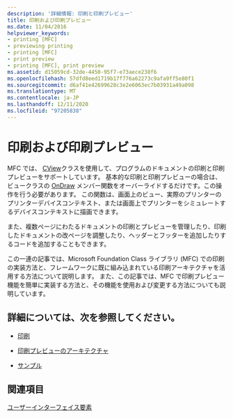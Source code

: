 ```yaml
---
description: '詳細情報: 印刷と印刷プレビュー'
title: 印刷および印刷プレビュー
ms.date: 11/04/2016
helpviewer_keywords:
- printing [MFC]
- previewing printing
- printing [MFC]
- print preview
- printing [MFC], print preview
ms.assetid: d15059cd-32de-4450-95f7-e73aece238f6
ms.openlocfilehash: 57dfd8eed1719b17f776a62273c9afa9ff5e80f1
ms.sourcegitcommit: d6af41e42699628c3e2e6063ec7b03931a49a098
ms.translationtype: MT
ms.contentlocale: ja-JP
ms.lasthandoff: 12/11/2020
ms.locfileid: "97205838"
---
```

# <a name="printing-and-print-preview"></a>印刷および印刷プレビュー

MFC では、 [CView](reference/cview-class.md)クラスを使用して、プログラムのドキュメントの印刷と印刷プレビューをサポートしています。 基本的な印刷と印刷プレビューの場合は、ビュークラスの [OnDraw](reference/cview-class.md#ondraw) メンバー関数をオーバーライドするだけです。この操作を行う必要があります。 この関数は、画面上のビュー、実際のプリンターのプリンターデバイスコンテキスト、または画面上でプリンターをシミュレートするデバイスコンテキストに描画できます。

また、複数ページにわたるドキュメントの印刷とプレビューを管理したり、印刷したドキュメントの改ページを調整したり、ヘッダーとフッターを追加したりするコードを追加することもできます。

この一連の記事では、Microsoft Foundation Class ライブラリ (MFC) での印刷の実装方法と、フレームワークに既に組み込まれている印刷アーキテクチャを活用する方法について説明します。 また、この記事では、MFC で印刷プレビュー機能を簡単に実装する方法と、その機能を使用および変更する方法についても説明しています。

## <a name="what-do-you-want-to-know-more-about"></a>詳細については、次を参照してください。

- [印刷](printing.md)

- [印刷プレビューのアーキテクチャ](print-preview-architecture.md)

- [サンプル](../overview/visual-cpp-samples.md)

## <a name="see-also"></a>関連項目

[ユーザーインターフェイス要素](user-interface-elements-mfc.md)
